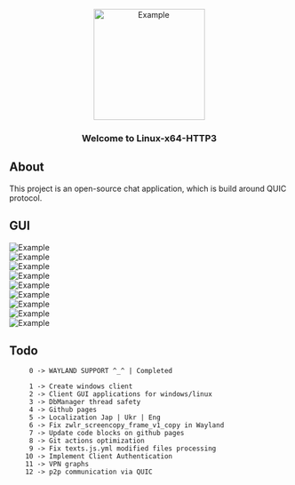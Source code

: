 <p align="center">
  <img src="./github-pages/images/tenor-nibutani.gif" alt="Example" width="200" height="200">
</p>

<h3 align="center">Welcome to Linux-x64-HTTP3</h3>

## About

This project is an open-source chat application, which is build around QUIC protocol.

## GUI

<img src="./GUI/Frame 1.png" alt="Example">
<br/>
<img src="./GUI/Frame 54.png" alt="Example">
<br/>
<img src="./GUI/Frame 55.png" alt="Example">
<br/>
<img src="./GUI/Frame 57.png" alt="Example">
<br/>
<img src="./GUI/Frame 59.png" alt="Example">
<br/>
<img src="./GUI/Frame 60.png" alt="Example">
<br/>
<img src="./GUI/Frame 62.png" alt="Example">
<br/>
<img src="./GUI/Frame 63.png" alt="Example">
<br/>
<img src="./GUI/Frame 64.png" alt="Example">
<br/>

## Todo

```
     0 -> WAYLAND SUPPORT ^_^ | Completed
```

```
     1 -> Create windows client
     2 -> Client GUI applications for windows/linux
     3 -> DbManager thread safety
     4 -> Github pages
     5 -> Localization Jap | Ukr | Eng
     6 -> Fix zwlr_screencopy_frame_v1_copy in Wayland
     7 -> Update code blocks on github pages
     8 -> Git actions optimization
     9 -> Fix texts.js.yml modified files processing
    10 -> Implement Client Authentication
    11 -> VPN graphs
    12 -> p2p communication via QUIC
```
